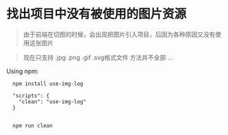 # 找出项目中没有被使用的图片资源
> 由于前端在切图的时候，会出现把图片引入项目，后因为各种原因又没有使用这张图片

> 现在只支持 .jpg .png .gif .svg格式文件
> 方法并不全部 ...

Using npm:
```
  npm install use-img-log

  "scripts": {
    "clean": "use-img-log"
  }


  npm run clean
```


